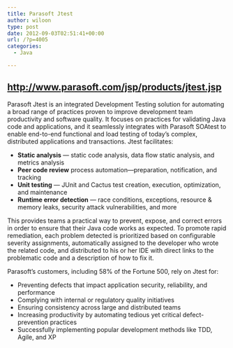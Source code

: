 ```yaml
---
title: Parasoft Jtest
author: wiloon
type: post
date: 2012-09-03T02:51:41+00:00
url: /?p=4005
categories:
  - Java

---
```

## <http://www.parasoft.com/jsp/products/jtest.jsp>

Parasoft Jtest is an integrated Development Testing solution for automating a broad range of practices proven to improve development team productivity and software quality. It focuses on practices for validating Java code and applications, and it seamlessly integrates with Parasoft SOAtest to enable end-to-end functional and load testing of today&#8217;s complex, distributed applications and transactions. Jtest facilitates:

  * **Static analysis** — static code analysis, data flow static analysis, and metrics analysis
  * **Peer code review** process automation—preparation, notification, and tracking
  * **Unit testing** — JUnit and Cactus test creation, execution, optimization, and maintenance
  * **Runtime error detection** — race conditions, exceptions, resource & memory leaks, security attack vulnerabilities, and more

This provides teams a practical way to prevent, expose, and correct errors in order to ensure that their Java code works as expected. To promote rapid remediation, each problem detected is prioritized based on configurable severity assignments, automatically assigned to the developer who wrote the related code, and distributed to his or her IDE with direct links to the problematic code and a description of how to fix it.

Parasoft&#8217;s customers, including 58% of the Fortune 500, rely on Jtest for:

  * Preventing defects that impact application security, reliability, and performance
  * Complying with internal or regulatory quality initiatives
  * Ensuring consistency across large and distributed teams
  * Increasing productivity by automating tedious yet critical defect-prevention practices
  * Successfully implementing popular development methods like TDD, Agile, and XP